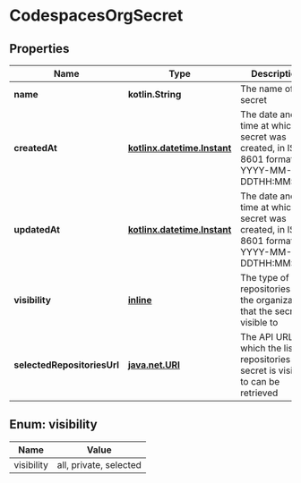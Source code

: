 
# CodespacesOrgSecret

## Properties
Name | Type | Description | Notes
------------ | ------------- | ------------- | -------------
**name** | **kotlin.String** | The name of the secret | 
**createdAt** | [**kotlinx.datetime.Instant**](kotlinx.datetime.Instant.md) | The date and time at which the secret was created, in ISO 8601 format&#39;:&#39; YYYY-MM-DDTHH:MM:SSZ. | 
**updatedAt** | [**kotlinx.datetime.Instant**](kotlinx.datetime.Instant.md) | The date and time at which the secret was created, in ISO 8601 format&#39;:&#39; YYYY-MM-DDTHH:MM:SSZ. | 
**visibility** | [**inline**](#Visibility) | The type of repositories in the organization that the secret is visible to | 
**selectedRepositoriesUrl** | [**java.net.URI**](java.net.URI.md) | The API URL at which the list of repositories this secret is visible to can be retrieved |  [optional]


<a id="Visibility"></a>
## Enum: visibility
Name | Value
---- | -----
visibility | all, private, selected



